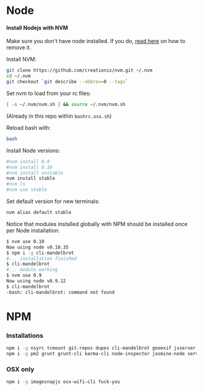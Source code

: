 # Node

#### Install Nodejs with NVM

Make sure you don't have node installed.
If you do, [read here](http://tinyurl.com/removenode)
on how to remove it.

Install NVM:
```bash
git clone https://github.com/creationix/nvm.git ~/.nvm
cd ~/.nvm
git checkout `git describe --abbrev=0 --tags`
```

Set nvm to load from your rc files:
```bash
[ -s ~/.nvm/nvm.sh ] && source ~/.nvm/nvm.sh
```
(Already in this repo within `bashrc.osx.sh`)

Reload bash with:
```bash
bash
```

Install Node versions:
```bash
#nvm install 0.9
#nvm install 0.10
#nvm install unstable
nvm install stable
#nvm ls
#nvm use stable
```

Set default version for new terminals:
```bash
nvm alias default stable
```

Notice that modules installed globally with NPM
should be installed once per Node installation:
```bash
$ nvm use 0.10
Now using node v0.10.35
$ npm i -g cli-mandelbrot
#... installation finished
$ cli-mandelbrot
#... module working
$ nvm use 0.9
Now using node v0.9.12
$ cli-mandelbrot
-bash: cli-mandelbrot: command not found
```

# NPM

### Installations
```bash
npm i -g nsyrc tcmount git-repos dupes cli-mandelbrot geoexif jsserver
npm i -g pm2 grunt grunt-cli karma-cli node-inspector jasmine-node serve
```

### OSX only
```bash
npm i -g imagesnapjs osx-wifi-cli fuck-you
```
